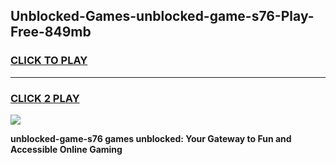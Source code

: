 
## Unblocked-Games-unblocked-game-s76-Play-Free-849mb
<h3>
<a href="https://premium76.site?title=unblocked-game-s76&ref=23A">CLICK TO PLAY</a></h3>
<hr>

<h3>
<a href="https://premium76.site?title=unblocked-game-s76&ref=23A">CLICK 2 PLAY</a>
  
</h3>

<a href="https://premium76.site?title=unblocked-game-s76&ref=23A"><img src="https://clearcache.store/games.png"></a>


**unblocked-game-s76 games unblocked: Your Gateway to Fun and Accessible Online Gaming**

